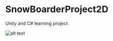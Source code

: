 # SnowBoarderProject2D
 Unity and C# learning project

![alt text](https://github.com/wellingtonesposito/SnowBoarderProject2D/blob/main/20230312_235852.gif "Illustrative Snow Boarder gif")
